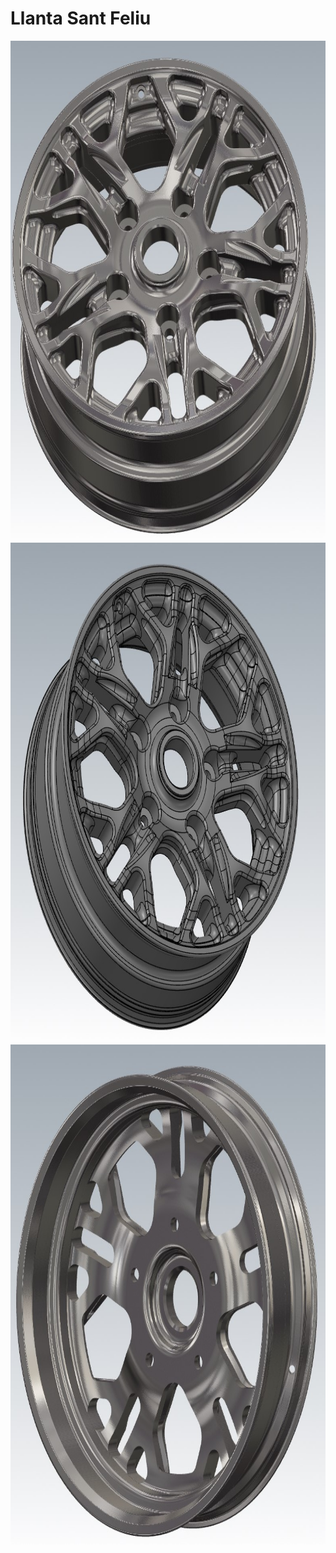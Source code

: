 # Llanta Sant Feliu

<img src="img/Llanta-Sant-Feliu-2.jpg" alt="Descripción" width="800" height="800">
<img src="img/Llanta-Sant-Feliu-1.jpg" alt="Descripción" width="800" height="800">
<img src="img/Llanta-Sant-Feliu-3.jpg" alt="Descripción" width="800" height="800">